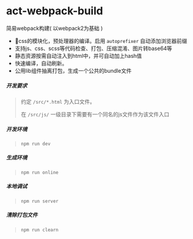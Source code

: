 # act-webpack-build
简易webpack构建( 以webpack2为基础 )

- css的模块化，预处理器的编译。启用 `autoprefixer` 自动添加浏览器前缀
- 支持js、css、scss等代码检查、打包、压缩混淆、图片转base64等
- 静态资源按需自动注入到html中，并可自动加上hash值
- 快速编译，自动刷新。
- 公用lib组件抽离打包，生成一个公共的bundle文件

##### 开发要求

> 约定 `/src/*.html` 为入口文件。
>
> 在 `/src/js/` 一级目录下需要有一个同名的js文件作为该文件入口

##### 开发环境

> `npm run dev`

##### 生成环境

> `npm run online`

##### 本地调试

> `npm run server`

##### 清除打包文件

> `npm run clearn`